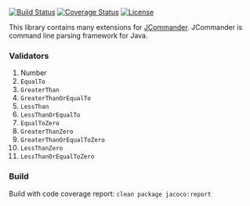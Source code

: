 [![Build Status](https://travis-ci.org/valery1707/jcommander-ext.svg)](https://travis-ci.org/valery1707/jcommander-ext)
[![Coverage Status](https://coveralls.io/repos/valery1707/jcommander-ext/badge.svg)](https://coveralls.io/r/valery1707/jcommander-ext)
[![License](https://img.shields.io/github/license/valery1707/jcommander-ext.svg)](http://opensource.org/licenses/MIT)

This library contains many extensions for [JCommander](https://github.com/cbeust/jcommander).
JCommander is command line parsing framework for Java.

### Validators

1. Number
  1. `EqualTo`
  1. `GreaterThan`
  1. `GreaterThanOrEqualTo`
  1. `LessThan`
  1. `LessThanOrEqualTo`
  1. `EqualToZero`
  1. `GreaterThanZero`
  1. `GreaterThanOrEqualToZero`
  1. `LessThanZero`
  1. `LessThanOrEqualToZero`

### Build

Build with code coverage report: `clean package jacoco:report`
